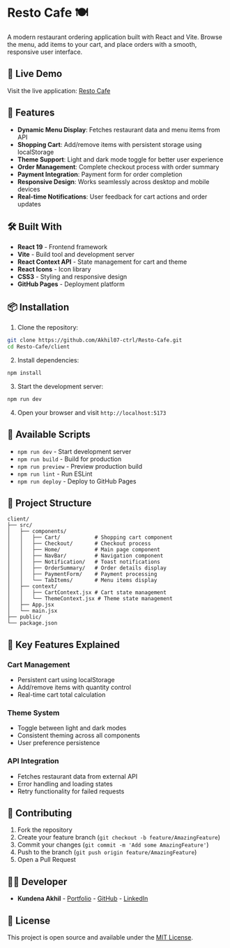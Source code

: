 # Resto Cafe 🍽️

A modern restaurant ordering application built with React and Vite. Browse the menu, add items to your cart, and place orders with a smooth, responsive user interface.

## 🚀 Live Demo

Visit the live application: [Resto Cafe](https://Akhil07-ctrl.github.io/Resto-Cafe/)

## 🌟 Features

- **Dynamic Menu Display**: Fetches restaurant data and menu items from API
- **Shopping Cart**: Add/remove items with persistent storage using localStorage
- **Theme Support**: Light and dark mode toggle for better user experience
- **Order Management**: Complete checkout process with order summary
- **Payment Integration**: Payment form for order completion
- **Responsive Design**: Works seamlessly across desktop and mobile devices
- **Real-time Notifications**: User feedback for cart actions and order updates


## 🛠️ Built With

- **React 19** - Frontend framework
- **Vite** - Build tool and development server
- **React Context API** - State management for cart and theme
- **React Icons** - Icon library
- **CSS3** - Styling and responsive design
- **GitHub Pages** - Deployment platform

## 📦 Installation

1. Clone the repository:
```bash
git clone https://github.com/Akhil07-ctrl/Resto-Cafe.git
cd Resto-Cafe/client
```

2. Install dependencies:
```bash
npm install
```

3. Start the development server:
```bash
npm run dev
```

4. Open your browser and visit `http://localhost:5173`

## 🔧 Available Scripts

- `npm run dev` - Start development server
- `npm run build` - Build for production
- `npm run preview` - Preview production build
- `npm run lint` - Run ESLint
- `npm run deploy` - Deploy to GitHub Pages

## 📁 Project Structure

```
client/
├── src/
│   ├── components/
│   │   ├── Cart/           # Shopping cart component
│   │   ├── Checkout/       # Checkout process
│   │   ├── Home/           # Main page component
│   │   ├── NavBar/         # Navigation component
│   │   ├── Notification/   # Toast notifications
│   │   ├── OrderSummary/   # Order details display
│   │   ├── PaymentForm/    # Payment processing
│   │   └── TabItems/       # Menu items display
│   ├── context/
│   │   ├── CartContext.jsx # Cart state management
│   │   └── ThemeContext.jsx # Theme state management
│   ├── App.jsx
│   └── main.jsx
├── public/
└── package.json
```

## 🎯 Key Features Explained

### Cart Management
- Persistent cart using localStorage
- Add/remove items with quantity control
- Real-time cart total calculation

### Theme System
- Toggle between light and dark modes
- Consistent theming across all components
- User preference persistence

### API Integration
- Fetches restaurant data from external API
- Error handling and loading states
- Retry functionality for failed requests

## 🤝 Contributing

1. Fork the repository
2. Create your feature branch (`git checkout -b feature/AmazingFeature`)
3. Commit your changes (`git commit -m 'Add some AmazingFeature'`)
4. Push to the branch (`git push origin feature/AmazingFeature`)
5. Open a Pull Request

## 🧑‍💻 Developer

- **Kundena Akhil** - [Portfolio](https://portfolio-nine-flax-29.vercel.app/) - [GitHub](https://github.com/Akhil07-ctrl) - [LinkedIn](https://www.linkedin.com/in/kundena-akhil-4b7073170/)

## 📄 License

This project is open source and available under the [MIT License](LICENSE).
